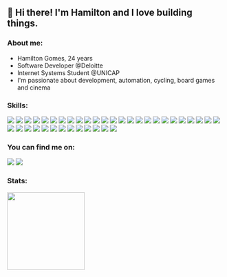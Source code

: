 ## 👋 Hi there! I'm Hamilton and I love building things.

### **About me:**

* Hamilton Gomes, 24 years
* Software Developer @Deloitte
* Internet Systems Student @UNICAP
* I'm passionate about development, automation, cycling, board games and cinema

### **Skills:**
<p align="left">
<img src="https://img.shields.io/badge/Java-3DB723?style=for-the-badge&logo=openjdk&logoColor=white"/>
<img src="https://img.shields.io/badge/Spring-3DB723?style=for-the-badge&logo=spring&logoColor=white"/>

<img src="https://img.shields.io/badge/Hibernate-0F5700?style=for-the-badge&logo=Hibernate&logoColor=white"/>
<img src="https://img.shields.io/badge/JWT-0F5700?style=for-the-badge&logo=JSON%20web%20tokens"/>
<img src="https://img.shields.io/badge/docker-0F5700?logo=docker&style=for-the-badge&logoColor=white"/>
<img src="https://img.shields.io/badge/-Swagger-3DB723?style=for-the-badge&logo=swagger&logoColor=white"/>
<img src="https://img.shields.io/badge/Postman-3DB723?style=for-the-badge&logo=postman&logoColor=white"/>
<img src="https://img.shields.io/badge/Insomnia-0F5700?style=for-the-badge&logo=insomnia&logoColor=white"/>
  
<img src="https://img.shields.io/badge/python-3DB723?logo=python&style=for-the-badge&logoColor=white"/>
<img src="https://img.shields.io/badge/flask-3DB723?logo=flask&style=for-the-badge&logoColor=white"/>
<img src="https://img.shields.io/badge/-selenium-3DB723?style=for-the-badge&logo=selenium&logoColor=white"/>
<img src="https://img.shields.io/badge/Android-0F5700?style=for-the-badge&logo=android&logoColor=white"/>

<img src="https://img.shields.io/badge/MySQL-3DB723?style=for-the-badge&logo=mysql&logoColor=white"/>
<img src="https://img.shields.io/badge/PostgreSQL-3DB723?style=for-the-badge&logo=postgresql&logoColor=white"/>

<img src="https://img.shields.io/badge/AWS-%3DB723.svg?style=for-the-badge&logo=amazon-aws&logoColor=white"/>
<!-- <img src="https://img.shields.io/badge/azure-%3DB723.svg?style=for-the-badge&logo=microsoftazure&logoColor=white"/> -->

<img src="https://img.shields.io/badge/node.js-0F5700?style=for-the-badge&logo=node.js&logoColor=white"/>
<img src="https://img.shields.io/badge/yarn-0F5700.svg?style=for-the-badge&logo=yarn&logoColor=white"/>
<img src="https://img.shields.io/badge/NPM-0F5700.svg?style=for-the-badge&logo=npm&logoColor=white"/>
<img src="https://img.shields.io/badge/javascript-0F5700?logo=javascript&style=for-the-badge&logoColor=white"/>
<img src="https://img.shields.io/badge/figma-3DB723?logo=figma&style=for-the-badge&logoColor=white"/>
<img src="https://img.shields.io/badge/react-0F5700?logo=react&style=for-the-badge&logoColor=white"/>
<img src="https://img.shields.io/badge/html5-0F5700?logo=html5&style=for-the-badge&logoColor=white"/>
<img src="https://img.shields.io/badge/css3-0F5700?logo=css3&style=for-the-badge&logoColor=white"/>

<img src="https://img.shields.io/badge/Linux-3DB723?style=for-the-badge&logo=linux&logoColor=white"/>
<img src="https://img.shields.io/badge/Windows-3DB723?style=for-the-badge&logo=windows&logoColor=white"/>

<img src="https://img.shields.io/badge/git-3DB723?logo=git&style=for-the-badge&logoColor=white"/>
<img src="https://img.shields.io/badge/github-0F5700?logo=github&style=for-the-badge&logoColor=white"/>

<img src="https://img.shields.io/badge/jenkins-0F5700?style=for-the-badge&logo=jenkins&logoColor=white"/>
<img src="https://img.shields.io/badge/Render-3DB723?style=for-the-badge&logo=render&logoColor=white"/>
<img src="https://img.shields.io/badge/vercel-3DB723?logo=vercel&style=for-the-badge&logoColor=white"/>

<img src="https://img.shields.io/badge/android%20studio-0F5700?style=for-the-badge&logo=android%20studio&logoColor=white"/>
<img src="https://img.shields.io/badge/IntelliJIDEA-3DB723.svg?style=for-the-badge&logo=intellij-idea&logoColor=white"/>
<img src="https://img.shields.io/badge/pycharm-3DB723?style=for-the-badge&logo=pycharm&logoColor=white&color=3DB723&labelColor=3DB723"/>
<img src="https://img.shields.io/badge/visual%20studio%20code-3DB723?logo=visual-studio-code&style=for-the-badge&logoColor=white"/>
<img src="https://img.shields.io/badge/Trello-0F5700?style=for-the-badge&logo=Trello&logoColor=white"/>
<img src="https://img.shields.io/badge/Slack-0F5700?style=for-the-badge&logo=slack&logoColor=white"/>
<img src="https://img.shields.io/badge/jira-3DB723?logo=jira&style=for-the-badge&logoColor=white"/>
<img src="https://img.shields.io/badge/confluence-%3DB723.svg?style=for-the-badge&logo=confluence&logoColor=white"/>
</p>

### **You can find me on:**

<div>
<a href="https://www.linkedin.com/in/hamiltongomes-8/"><img src="https://img.shields.io/badge/LinkedIn-3DB723?style=for-the-badge&logo=linkedin&logoColor=white"></a>
<a href="mailto:hamilton.gomes8@hotmail.com"><img src="https://img.shields.io/badge/Microsoft_Outlook-157B00?style=for-the-badge&logo=microsoft-outlook&logoColor=white"></a>
<!-- <a href="https://www.hackerrank.com/profile/hamilton_gomes8"><img src="https://img.shields.io/badge/-Hackerrank-3DB723?style=for-the-badge&logo=HackerRank&logoColor=white"></a> -->
<!-- <a href="https://www.codewars.com/users/hamiltonGomes"><img src="https://img.shields.io/badge/Codewars-157B00?style=for-the-badge&logo=codewars&logoColor=white"></a> -->
</div>

### **Stats:**

<div>
<img height="180em" src="https://github-readme-stats.vercel.app/api/top-langs/?username=hamiltonGomes&layout=compact&langs_count=7&theme=chartreuse-dark"/>
<!-- <a href="https://github.com/hamiltonGomes">
<img height="180em" src="https://github-readme-stats.vercel.app/api?username=hamiltonGomes&show_icons=true&theme=chartreuse-dark&include_all_commits=true&count_private=true"/> -->
</div>

<!-- Paleta de cores -->
<!-- 5EC648 -->
<!-- 3DB723 -->
<!-- 157B00 -->
<!-- 0F5700 -->
